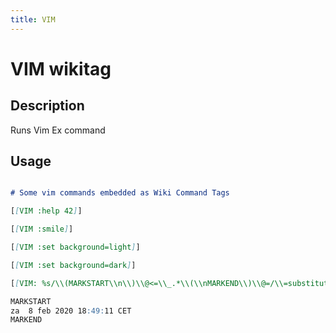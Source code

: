 ```yaml
---
title: VIM
---
```


# VIM wikitag

## Description

Runs Vim Ex command

## Usage

```markdown

# Some vim commands embedded as Wiki Command Tags

[[VIM :help 42]]

[[VIM :smile]]

[[VIM :set background=light]]

[[VIM :set background=dark]]

[[VIM: %s/\\(MARKSTART\\n\\)\\@<=\\_.*\\(\\nMARKEND\\)\\@=/\\=substitute(system('date'),'\\n','','g')/g]]

MARKSTART
za  8 feb 2020 18:49:11 CET
MARKEND

```



